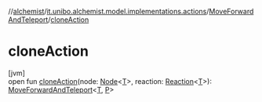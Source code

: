 //[alchemist](../../../index.md)/[it.unibo.alchemist.model.implementations.actions](../index.md)/[MoveForwardAndTeleport](index.md)/[cloneAction](clone-action.md)

# cloneAction

[jvm]\
open fun [cloneAction](clone-action.md)(node: [Node](../../it.unibo.alchemist.model.interfaces/-node/index.md)<[T](../../it.unibo.alchemist.model.implementations.layers/-step-layer/index.md)>, reaction: [Reaction](../../it.unibo.alchemist.model.interfaces/-reaction/index.md)<[T](../../it.unibo.alchemist.model.implementations.layers/-step-layer/index.md)>): [MoveForwardAndTeleport](index.md)<[T](../../it.unibo.alchemist.model.implementations.layers/-step-layer/index.md), [P](../../it.unibo.alchemist.model.interfaces/-route/index.md)>
